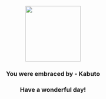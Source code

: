 <p align="center">
    <img src="https://raw.githubusercontent.com/PokeAPI/sprites/master/sprites/pokemon/140.png" width="150" height="150">
</p>
<h3 align="center">You were embraced by - <b>Kabuto</b></h3>
<h3 align="center">Have a wonderful day!</h3>

